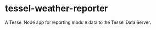 tessel-weather-reporter
=======================

A Tessel Node app for reporting module data to the Tessel Data Server.
